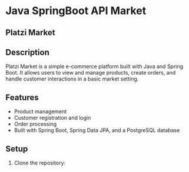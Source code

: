 # Java SpringBoot API Market 

## Platzi Market

## Description

Platzi Market is a simple e-commerce platform built with Java and Spring Boot. It allows users to view and manage products, create orders, and handle customer interactions in a basic market setting.

## Features

- Product management
- Customer registration and login
- Order processing
- Built with Spring Boot, Spring Data JPA, and a PostgreSQL database

## Setup

1. Clone the repository:
